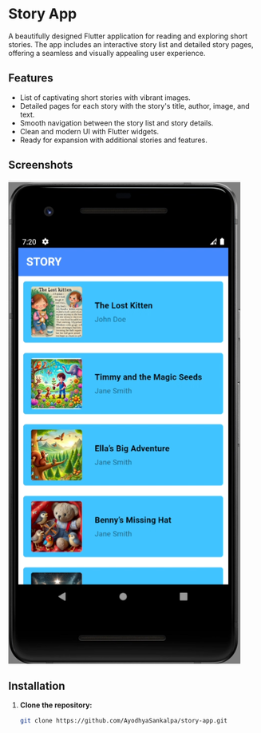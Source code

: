 # Story App

A beautifully designed Flutter application for reading and exploring short stories. The app includes an interactive story list and detailed story pages, offering a seamless and visually appealing user experience.

## Features
- List of captivating short stories with vibrant images.
- Detailed pages for each story with the story's title, author, image, and text.
- Smooth navigation between the story list and story details.
- Clean and modern UI with Flutter widgets.
- Ready for expansion with additional stories and features.

## Screenshots
![Story List](story/assets/screenshot1.png)


## Installation

1. **Clone the repository:**
   ```bash
   git clone https://github.com/AyodhyaSankalpa/story-app.git
